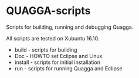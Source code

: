 # QUAGGA-scripts
Scripts for building, running and debugging Quagga.

All scripts are tested on Xubuntu 16.10.
 
- build   - scripts for building
- Doc     - HOWTO set Eclipse and Linux
- install - scripts for initial installation 
- run     - scripts for running Quagga and Eclipse
